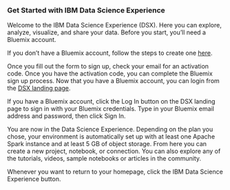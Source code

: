 ### Get Started with IBM Data Science Experience

Welcome to the IBM Data Science Experience (DSX). Here you can explore, analyze, visualize, and share your data. Before you start, you’ll need a Bluemix account.



If you don’t have a Bluemix account, follow the steps to create one [here]( https://console.ng.bluemix.net/registration/). 

Once you fill out the form to sign up, check your email for an activation code. Once you have the activation code, you can complete the Bluemix sign up process. Now that you have a Bluemix account, you can login from the [DSX landing page]( http://datascience.ibm.com/).

If you have a Bluemix account, click the Log In button on the DSX landing page to sign in with your Bluemix credentials. Type in your Bluemix email address and password, then click Sign In.

You are now in the Data Science Experience. Depending on the plan you chose, your environment is automatically set up with at least one Apache Spark instance and at least 5 GB of object storage.
From here you can create a new project, notebook, or connection. You can also explore any of the tutorials, videos, sample notebooks or articles in the community.

Whenever you want to return to your homepage, click the IBM Data Science Experience button.

